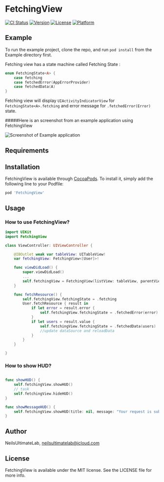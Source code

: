 # FetchingView

[![CI Status](http://img.shields.io/travis/NeilsUltimateLab/FetchingView.svg?style=flat)](https://travis-ci.org/NeilsUltimateLab/FetchingView)
[![Version](https://img.shields.io/cocoapods/v/FetchingView.svg?style=flat)](http://cocoapods.org/pods/FetchingView)
[![License](https://img.shields.io/cocoapods/l/FetchingView.svg?style=flat)](http://cocoapods.org/pods/FetchingView)
[![Platform](https://img.shields.io/cocoapods/p/FetchingView.svg?style=flat)](http://cocoapods.org/pods/FetchingView)

## Example

To run the example project, clone the repo, and run `pod install` from the Example directory first.

Fetching view has a state machine called Fetching State :
```swift
enum FetchingState<A> {
    case fetching
    case fetchedError(AppErrorProvider)
    case fetchedData(A)
}
```

Fetching view will display `UIActivityIndicatorView` for `FetchingState<A>.fetching` and error message for `.fetchedError(Error)` state.

#####Here is an screenshot from an example application using FetchingView

![Screenshot of Example application](Example/FetchingViewExample.gif)


## Requirements

## Installation

FetchingView is available through [CocoaPods](http://cocoapods.org). To install
it, simply add the following line to your Podfile:

```ruby
pod 'FetchingView'
```

## Usage

### How to use FetchingView?

```swift
import UIKit
import FetchingView

class ViewController: UIViewController {

    @IBOutlet weak var tableView: UITableView!
    var fetchingView: FetchingView<[User]>!

    func viewDidLoad() {
        super.viewDidLoad()
        ...
        self.fetchingView = FetchingView(listView: tableView, parentView: self.view)
    }

    func fetchResource() {
        self.fetchingView.fetchingState = .fetching
        User.fetchResource { result in
            if let error = result.error {
                self.fetchingView.fetchingState = .fetchedError(error)
            }
            if let users = result.value {
                self.fetchingView.fetchingState = .fetchedData(users)
                //update dataSource and reloadData
            }
        }
    }

}

```

### How to show HUD?

```swift

func showHUD() {
    self.fetchingView.showHUD()
    // task
    self.fetchingView.hideHUD()
}

func showMessageHUD() {
    self.fetchingView.showHUD(title: nil, message: "Your request is submitted successfully.", delay: 2.0)
}

```

## Author

NeilsUltimateLab, neilsultimatelab@icloud.com

## License

FetchingView is available under the MIT license. See the LICENSE file for more info.
